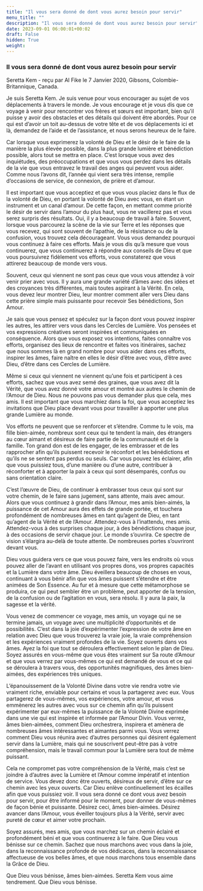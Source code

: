 ```yaml
---
title: "Il vous sera donné de dont vous aurez besoin pour servir"
menu_title: ""
description: "Il vous sera donné de dont vous aurez besoin pour servir"
date: 2023-09-01 06:00:01+00:02
draft: False
hidden: True
weight:
---
```

### Il vous sera donné de dont vous aurez besoin pour servir

Seretta Kem - reçu par Al Fike le 7 Janvier 2020, Gibsons, Colombie-Britannique, Canada.

Je suis Seretta Kem. Je suis venue pour vous encourager au sujet de vos déplacements à travers le monde. Je vous encourage et je vous dis que ce voyage à venir pour rencontrer vos frères et sœurs est important, bien qu’il puisse y avoir des obstacles et des détails qui doivent être abordés. Pour ce qui est d’avoir un toit au-dessus de votre tête et de vos déplacements ici et là, demandez de l’aide et de l’assistance, et nous serons heureux de le faire.

Car lorsque vous exprimerez la volonté de Dieu et le désir de le faire de la manière la plus élevée possible, dans la plus grande lumière et bénédiction possible, alors tout se mettra en place. C’est lorsque vous avez des inquiétudes, des préoccupations et que vous vous perdez dans les détails de la vie que vous entravez le travail des anges qui peuvent vous aider. Comme nous l’avons dit, l’année qui vient sera très intense, remplie d’occasions de service, de connexion, de prière et d’amour.

Il est important que vous acceptiez et que vous vous placiez dans le flux de la volonté de Dieu, en portant la volonté de Dieu avec vous, en étant un instrument et un canal d’amour. De cette façon, en mettant comme priorité le désir de servir dans l’amour du plus haut, vous ne vacillerez pas et vous serez surpris des résultats. Oui, il y a beaucoup de travail à faire. Souvent, lorsque vous parcourez la scène de la vie sur Terre et les réponses que vous recevez, qui sont souvent de l’apathie, de la résistance ou de la confusion, vous trouvez cela décourageant. Vous vous demandez pourquoi vous continuez à faire ces efforts. Mais je vous dis qu’à mesure que vous continuerez, que vous continuerez à répondre aux conseils de Dieu et que vous poursuivrez fidèlement vos efforts, vous constaterez que vous attirerez beaucoup de monde vers vous.

Souvent, ceux qui viennent ne sont pas ceux que vous vous attendez à voir venir prier avec vous. Il y aura une grande variété d’âmes avec des idées et des croyances très différentes, mais toutes aspirant à la Vérité. En cela, vous devez leur montrer Dieu, leur montrer comment aller vers Dieu dans cette prière simple mais puissante pour recevoir Ses bénédictions, Son Amour.

Je sais que vous pensez et spéculez sur la façon dont vous pouvez inspirer les autres, les attirer vers vous dans les Cercles de Lumière. Vos pensées et vos expressions créatives seront inspirées et communiquées en conséquence. Alors que vous exposez vos intentions, faites connaître vos efforts, organisez des lieux de rencontre et faites vos itinéraires, sachez que nous sommes là en grand nombre pour vous aider dans ces efforts, inspirer les âmes, faire naître en elles le désir d’être avec vous, d’être avec Dieu, d’être dans ces Cercles de Lumière.

Même si ceux qui viennent ne viennent qu’une fois et participent à ces efforts, sachez que vous avez semé des graines, que vous avez dit la Vérité, que vous avez donné votre amour et montré aux autres le chemin de l’Amour de Dieu. Nous ne pouvons pas vous demander plus que cela, mes amis. Il est important que vous marchiez dans la foi, que vous acceptiez les invitations que Dieu place devant vous pour travailler à apporter une plus grande Lumière au monde.

Vos efforts ne peuvent que se renforcer et s’étendre. Comme tu le vois, ma fille bien-aimée, nombreux sont ceux qui te tendent la main, des étrangers au cœur aimant et désireux de faire partie de la communauté et de la famille. Ton grand don est de les engager, de les embrasser et de les rapprocher afin qu’ils puissent recevoir le réconfort et les bénédictions et qu’ils ne se sentent pas perdus ou seuls. Car vous pouvez les éclairer, afin que vous puissiez tous, d’une manière ou d’une autre, contribuer à réconforter et à apporter la paix à ceux qui sont désemparés, confus ou sans orientation claire.

C’est l’œuvre de Dieu, de continuer à embrasser tous ceux qui sont sur votre chemin, de le faire sans jugement, sans attente, mais avec amour. Alors que vous continuez à grandir dans l’Amour, mes amis bien-aimés, la puissance de cet Amour aura des effets de grande portée, et touchera profondément de nombreuses âmes en tant qu’agent de Dieu, en tant qu’agent de la Vérité et de l’Amour. Attendez-vous à l’inattendu, mes amis. Attendez-vous à des surprises chaque jour, à des bénédictions chaque jour, à des occasions de servir chaque jour. Le monde s’ouvrira. Ce spectre de vision s’élargira au-delà de toute attente. De nombreuses portes s’ouvriront devant vous.

Dieu vous guidera vers ce que vous pouvez faire, vers les endroits où vous pouvez aller de l’avant en utilisant vos propres dons, vos propres capacités et la Lumière dans votre âme. Dieu éveillera beaucoup de choses en vous, continuant à vous bénir afin que vos âmes puissent s’étendre et être animées de Son Essence. Au fur et à mesure que cette métamorphose se produira, ce qui peut sembler être un problème, peut apporter de la tension, de la confusion ou de l’agitation en vous, sera résolu. Il y aura la paix, la sagesse et la vérité.

Vous venez de commencer ce voyage, mes amis, un voyage qui ne se termine jamais, un voyage avec une multiplicité d’opportunités et de possibilités. C’est dans la joie d’expérimenter l’expression de votre âme en relation avec Dieu que vous trouverez la vraie joie, la vraie compréhension et les expériences vraiment profondes de la vie. Soyez ouverts dans vos âmes. Ayez la foi que tout se déroulera effectivement selon le plan de Dieu. Soyez assurés en vous-même que vous êtes vraiment sur Sa route d’Amour et que vous verrez par vous-mêmes ce qui est demandé de vous et ce qui se déroulera à travers vous, des opportunités magnifiques, des âmes bien-aimées, des expériences très uniques.

L’épanouissement de la Volonté Divine dans votre vie rendra votre vie vraiment riche, enviable pour certains et vous la partagerez avec eux. Vous partagerez de vous-mêmes, vos expériences, votre amour, et vous emmènerez les autres avec vous sur ce chemin afin qu’ils puissent expérimenter par eux-mêmes la puissance de la Volonté Divine exprimée dans une vie qui est inspirée et informée par l’Amour Divin. Vous verrez, âmes bien-aimées, comment Dieu orchestrera, inspirera et amènera de nombreuses âmes intéressantes et aimantes parmi vous. Vous verrez comment Dieu vous réunira avec d’autres personnes qui désirent également servir dans la Lumière, mais qui ne souscrivent peut-être pas à votre compréhension, mais le travail commun pour la Lumière sera tout de même puissant.

Cela ne compromet pas votre compréhension de la Vérité, mais c’est se joindre à d’autres avec la Lumière et l’Amour comme impératif et intention de service. Vous devez donc être ouverts, désireux de servir, d’être sur ce chemin avec les yeux ouverts. Car Dieu enlève continuellement les écailles afin que vous puissiez voir. Il vous sera donné ce dont vous avez besoin pour servir, pour être informé pour le moment, pour donner de vous-mêmes de façon bénie et puissante. Désirez ceci, âmes bien-aimées. Désirez avancer dans l’Amour, vous éveiller toujours plus à la Vérité, servir avec pureté de cœur et aimer votre prochain.

Soyez assurés, mes amis, que vous marchez sur un chemin éclairé et profondément béni et que vous continuerez à le faire. Que Dieu vous bénisse sur ce chemin. Sachez que nous marchons avec vous dans la joie, dans la reconnaissance profonde de vos dédicaces, dans la reconnaissance affectueuse de vos belles âmes, et que nous marchons tous ensemble dans la Grâce de Dieu.

Que Dieu vous bénisse, âmes bien-aimées. Seretta Kem vous aime tendrement. Que Dieu vous bénisse.
